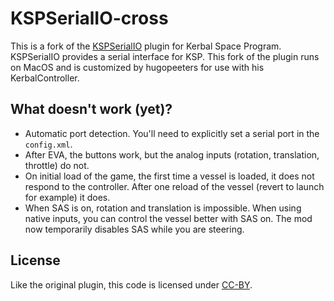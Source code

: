 # KSPSerialIO-cross

This is a fork of the [KSPSerialIO](http://forum.kerbalspaceprogram.com/index.php?/topic/60281-hardware-plugin-arduino-based-physical-display-serial-port-io-tutorial-22-april/)
plugin for Kerbal Space Program. KSPSerialIO provides a serial interface for
KSP. This fork of the plugin runs on MacOS and is customized by hugopeeters for use with his KerbalController.

## What doesn't work (yet)?

* Automatic port detection. You'll need to explicitly set a serial port in the `config.xml`.
* After EVA, the buttons work, but the analog inputs (rotation, translation, throttle) do not.
* On initial load of the game, the first time a vessel is loaded, it does not respond to the controller. After one reload of the vessel (revert to launch for example) it does.
* When SAS is on, rotation and translation is impossible. When using native inputs, you can control the vessel better with SAS on. The mod now temporarily disables SAS while you are steering.

## License

Like the original plugin, this code is licensed under [CC-BY](https://creativecommons.org/licenses/by/4.0/).
